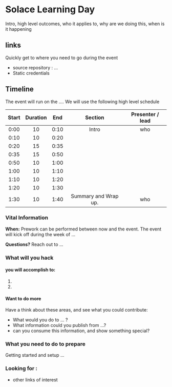 # Solace Learning Day

Intro, high level outcomes, who it applies to, why are we doing this,  when is it happening

##  links

Quickly get to where you need to go during the event

* source repository : ...
* Static credentials


## Timeline

The event will run on the ....  We will use the following high level schedule

**Start**|**Duration**|**End**|**Section**|**Presenter / lead**
:-----:|:-----:|:-----:|:-----:|:-----:
0:00|10|0:10|Intro|who
0:10|10|0:20|
0:20|15|0:35|
0:35|15|0:50|
0:50|10|1:00|
1:00|10|1:10|
1:10|10|1:20|
1:20|10|1:30|
1:30|10|1:40|Summary and Wrap up.|who

### Vital Information

__When:__ 
Prework can be performed between now and the event.
The event will kick off during the week of ... 


__Questions?__ Reach out to ...

### What will you hack

#### you will accomplish to:
1. 
2. 

#### Want to do more
Have a think about these areas, and see what you could contribute:
 * What would you do to ... ?
 * What information could you publish from ...?
 * can you consume this information, and show something special?
 
### What you need to do to prepare
Getting started and setup ... 

### Looking for :
* other links of interest
